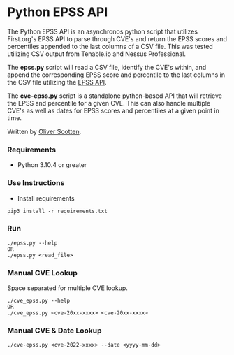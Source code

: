 # Python EPSS API

The Python EPSS API is an asynchronos python script that utilizes First.org's EPSS API to parse through CVE's and return the EPSS scores and percentiles appended to the last columns of a CSV file.  This was tested utilizing CSV output from Tenable.io and Nessus Professional.

The **epss.py** script will read a CSV file, identify the CVE's within, and append the corresponding EPSS score and percentile to the last columns in the CSV file utilizing the [EPSS API](https://api.first.org/data/v1/epss).

The **cve-epss.py** script is a standalone python-based API that will retrieve the EPSS and percentile for a given CVE.  This can also handle multiple CVE's as well as dates for EPSS scores and percentiles at a given point in time.  

Written by [Oliver Scotten](https://www.github.com/oliv10).

### Requirements
- Python 3.10.4 or greater

### Use Instructions
- Install requirements
```
pip3 install -r requirements.txt
```

### Run
```
./epss.py --help
OR
./epss.py <read_file>
```

### Manual CVE Lookup
Space separated for multiple CVE lookup.
```
./cve_epss.py --help
OR
./cve_epss.py <cve-20xx-xxxx> <cve-20xx-xxxx>
```

### Manual CVE & Date Lookup
```
./cve-epss.py <cve-2022-xxxx> --date <yyyy-mm-dd>
```

